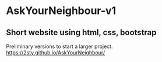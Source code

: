 # AskYourNeighbour-v1

Short website using html, css, bootstrap
---
Preliminary versions to start a larger project.
https://2sty.github.io/AskYourNeighbour/
